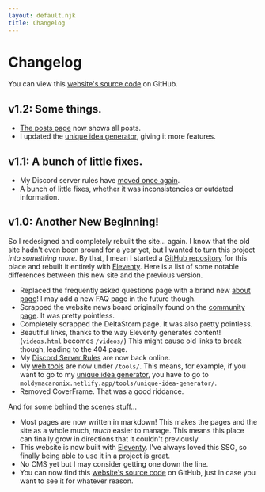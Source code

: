 ```yaml
---
layout: default.njk
title: Changelog
---
```


# Changelog

<p class="alert">You can view this <a href="https://github.com/MoldyMacaroniX/MoldyMacaroniX-Personal-Website">website's source code</a> on GitHub.</p>

## v1.2: Some things.

* [The posts page](/posts/) now shows all posts.
* I updated the [unique idea generator](/tools/unique-idea-generator/), giving it more features.

## v1.1: A bunch of little fixes.

* My Discord server rules have [moved once again](https://docs.google.com/document/d/1ocPJN3eUK6OSv4PvypYauZ5n_YtdhRSfxZApPuzbMY0/edit?usp=sharing).
* A bunch of little fixes, whether it was inconsistencies or outdated information.

## v1.0: Another New Beginning!

So I redesigned and completely rebuilt the site... again. I know that the old site hadn't even been around for a year yet, but I wanted to turn this project *into something more.* By that, I mean I started a [GitHub repository](https://github.com/MoldyMacaroniX/MoldyMacaroniX-Personal-Website) for this place and rebuilt it entirely with [Eleventy](https://www.11ty.dev/). Here is a list of some notable differences between this new site and the previous version.

* Replaced the frequently asked questions page with a brand new [about page](/about/)! I may add a new FAQ page in the future though.
* Scrapped the website news board originally found on the [community page](/community/). It was pretty pointless.
* Completely scrapped the DeltaStorm page. It was also pretty pointless.
* Beautiful links, thanks to the way Eleventy generates content! (`videos.html` becomes `/videos/`) This might cause old links to break though, leading to the 404 page.
* My [Discord Server Rules](/server/) are now back online.
* My [web tools](/tools/) are now under `/tools/`. This means, for example, if you want to go to my [unique idea generator](/tools/unique-idea-generator/), you have to go to `moldymacaronix.netlify.app/tools/unique-idea-generator/`.
* Removed CoverFrame. That was a good riddance.

And for some behind the scenes stuff...

* Most pages are now written in markdown! This makes the pages and the site as a whole much, *much* easier to manage. This means this place can finally grow in directions that it couldn't previously.
* This website is now built with [Eleventy](https://www.11ty.dev/). I've always loved this SSG, so finally being able to use it in a project is great.
* No CMS yet but I may consider getting one down the line.
* You can now find this [website's source code](https://github.com/MoldyMacaroniX/MoldyMacaroniX-Personal-Website) on GitHub, just in case you want to see it for whatever reason.